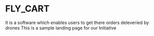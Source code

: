 # FLY_CART
It is a software which enables users to get there orders deleveried by drones
This is a sample landing page for our Initiative
